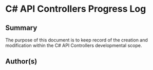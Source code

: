 # C# API Controllers Progress Log

## Summary
The purpose of this document is to keep record of the creation and modification within the C# API Controllers developmental scope.

## Author(s)

